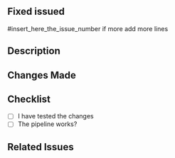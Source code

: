 ## Fixed issued
#insert_here_the_issue_number if more add more lines

## Description

<!-- Describe the problem or the goal of this Pull Request -->

## Changes Made

<!-- Explain the changes made in this Pull Request -->

## Checklist

- [ ] I have tested the changes
- [ ] The pipeline works?

## Related Issues

<!-- Provide any references to related issues -->